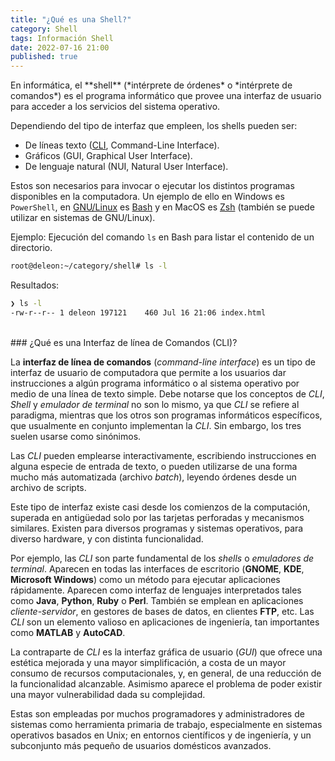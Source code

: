 ```yaml
---
title: "¿Qué es una Shell?"
category: Shell
tags: Información Shell
date: 2022-07-16 21:00
published: true
---
```


<div id="Shell"></div>
En informática, el **shell** (*intérprete de órdenes*​ o *intérprete de comandos*) es el programa informático que provee una interfaz de usuario para acceder a los servicios del sistema operativo.

Dependiendo del tipo de interfaz que empleen, los shells pueden ser:
* De líneas texto (<a href="#CLI">CLI</a>, Command-Line Interface).
* Gráficos (GUI, Graphical User Interface).
* De lenguaje natural (NUI, Natural User Interface).

Estos son necesarios para invocar o ejecutar los distintos programas disponibles en la computadora. Un ejemplo de ello en Windows es `PowerShell`, en <a href="/linux/Que-es-GNU-Linux">GNU/Linux</a> es <a href="Origenes-de-las-Shell-que-conocemos#Bash">Bash</a> y en MacOS es <a href="Origenes-de-las-Shell-que-conocemos#Zsh">Zsh</a> (también se puede utilizar en sistemas de GNU/Linux).

Ejemplo: Ejecución del comando `ls` en Bash para listar el contenido de un directorio.
```bash
root@deleon:~/category/shell# ls -l
```

Resultados:
```bash
❯ ls -l
-rw-r--r-- 1 deleon 197121    460 Jul 16 21:06 index.html
```

<div id="CLI"><br></div>
### ¿Qué es una Interfaz de línea de Comandos (CLI)?

La **interfaz de línea de comandos** (*command-line interface*) es un tipo de interfaz de usuario de computadora que permite a los usuarios dar instrucciones a algún programa informático o al sistema operativo por medio de una línea de texto simple. Debe notarse que los conceptos de *CLI*, *Shell* y *emulador de terminal* no son lo mismo, ya que *CLI* se refiere al paradigma, mientras que los otros son programas informáticos específicos, que usualmente en conjunto implementan la *CLI*. Sin embargo, los tres suelen usarse como sinónimos.

Las *CLI* pueden emplearse interactivamente, escribiendo instrucciones en alguna especie de entrada de texto, o pueden utilizarse de una forma mucho más automatizada (archivo *batch*), leyendo órdenes desde un archivo de scripts.

Este tipo de interfaz existe casi desde los comienzos de la computación, superada en antigüedad solo por las tarjetas perforadas y mecanismos similares. Existen para diversos programas y sistemas operativos, para diverso hardware, y con distinta funcionalidad.

Por ejemplo, las *CLI* son parte fundamental de los *shells* o *emuladores de terminal*. Aparecen en todas las interfaces de escritorio (**GNOME**, **KDE**, **Microsoft Windows**) como un método para ejecutar aplicaciones rápidamente. Aparecen como interfaz de lenguajes interpretados tales como **Java**, **Python**, **Ruby** o **Perl**. También se emplean en aplicaciones *cliente-servidor*, en gestores de bases de datos, en clientes **FTP**, etc. Las *CLI* son un elemento valioso en aplicaciones de ingeniería, tan importantes como **MATLAB** y **AutoCAD**.

La contraparte de *CLI* es la interfaz gráfica de usuario (*GUI*) que ofrece una estética mejorada y una mayor simplificación, a costa de un mayor consumo de recursos computacionales, y, en general, de una reducción de la funcionalidad alcanzable. Asimismo aparece el problema de poder existir una mayor vulnerabilidad dada su complejidad.

Estas son empleadas por muchos programadores y administradores de sistemas como herramienta primaria de trabajo, especialmente en sistemas operativos basados en Unix; en entornos científicos y de ingeniería, y un subconjunto más pequeño de usuarios domésticos avanzados.
